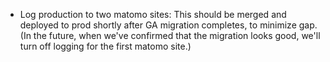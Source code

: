 - Log production to two matomo sites: This should be merged and deployed to prod shortly after GA migration completes, to minimize gap.
  (In the future, when we've confirmed that the migration looks good, we'll turn off logging for the first matomo site.)
